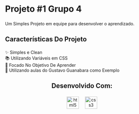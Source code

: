 <h1 align="left">Projeto #1 Grupo 4</h1>

###

<p align="left">Um Simples Projeto em equipe para desenvolver o aprendizado.</p>

###

<h2 align="left">Características Do Projeto</h2>

###

<p align="left">✨ Simples e Clean<br>📚 Utilizando Variáveis em CSS<br>🎯 Focado No Objetivo De Aprender<br>🎲 Utilizando aulas do Gustavo Guanabara como Exemplo</p>

###

<h2 align="center">Desenvolvido Com:</h2>

###

<div align="center">
  <img src="https://cdn.jsdelivr.net/gh/devicons/devicon/icons/html5/html5-original.svg" height="40" alt="html5 logo"  />
  <img width="12" />
  <img src="https://cdn.jsdelivr.net/gh/devicons/devicon/icons/css3/css3-original.svg" height="40" alt="css3 logo"  />
</div>

###
